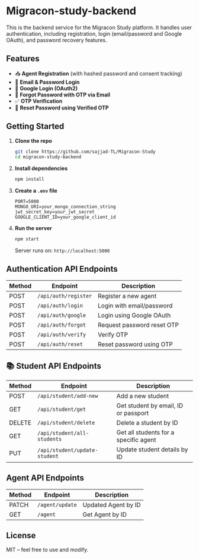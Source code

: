 # Migracon-study-backend

This is the backend service for the Migracon Study platform. It handles user authentication, including registration, login (email/password and Google OAuth), and password recovery features.

## Features

- 📥 **Agent Registration** (with hashed password and consent tracking)
- 🔐 **Email & Password Login**
- 🔁 **Google Login (OAuth2)**
- 📧 **Forgot Password with OTP via Email**
- ✅ **OTP Verification**
- 🔄 **Reset Password using Verified OTP**

## Getting Started

1. **Clone the repo**

   ```bash
   git clone https://github.com/sajjad-TL/Migracon-Study
   cd migracon-study-backend
   ```

2. **Install dependencies**

   ```bash
   npm install
   ```

3. **Create a `.env` file**

   ```env
   PORT=5000
   MONGO_URI=your_mongo_connection_string
   jwt_secret_key=your_jwt_secret
   GOOGLE_CLIENT_ID=your_google_client_id
   ```

4. **Run the server**

   ```bash
   npm start
   ```

   Server runs on: `http://localhost:5000`

## Authentication API Endpoints

| Method | Endpoint             | Description                |
| ------ | -------------------- | -------------------------- |
| POST   | `/api/auth/register` | Register a new agent       |
| POST   | `/api/auth/login`    | Login with email/password  |
| POST   | `/api/auth/google`   | Login using Google OAuth   |
| POST   | `/api/auth/forgot`   | Request password reset OTP |
| POST   | `/api/auth/verify`   | Verify OTP                 |
| POST   | `/api/auth/reset`    | Reset password using OTP   |

## 📚 Student API Endpoints

| Method | Endpoint                      | Description                           |
| ------ | ----------------------------- | ------------------------------------- |
| POST   | `/api/student/add-new`        | Add a new student                     |
| GET    | `/api/student/get`            | Get student by email, ID or passport  |
| DELETE | `/api/student/delete`         | Delete a student by ID                |
| GET    | `/api/student/all-students`   | Get all students for a specific agent |
| PUT    | `/api/student/update-student` | Update student details by ID          |

## Agent API Endpoints

| Method | Endpoint        | Description         |
| ------ | --------------- | ------------------- |
| PATCH  | `/agent/update` | Updated Agent by ID |
| GET    | `/agent`        | Get Agent by ID     |

## License

MIT – feel free to use and modify.
